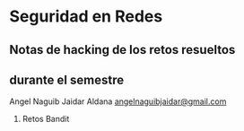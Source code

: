 
# Seguridad en Redes

## Notas de hacking de los retos resueltos
## durante el semestre

Angel Naguib Jaidar Aldana
angelnaguibjaidar@gmail.com

1. Retos Bandit